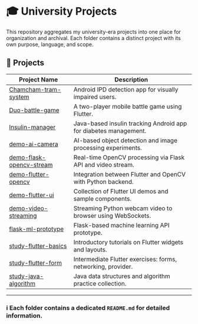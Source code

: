 # 🎓 University Projects

This repository aggregates my university-era projects into one place for organization and archival. Each folder contains a distinct project with its own purpose, language, and scope.

## 📁 Projects

| Project Name                         | Description |
|--------------------------------------|-------------|
| [Chamcham-tram-system](./Chamcham-tram-system) | Android IPD detection app for visually impaired users. |
| [Duo-battle-game](./Duo-battle-game) | A two-player mobile battle game using Flutter. |
| [Insulin-manager](./Insulin-manager) | Java-based insulin tracking Android app for diabetes management. |
| [demo-ai-camera](./demo-ai-camera) | AI-based object detection and image processing experiments. |
| [demo-flask-opencv-stream](./demo-flask-opencv-stream) | Real-time OpenCV processing via Flask API and video stream. |
| [demo-flutter-opencv](./demo-flutter-opencv) | Integration between Flutter and OpenCV with Python backend. |
| [demo-flutter-ui](./demo-flutter-ui) | Collection of Flutter UI demos and sample components. |
| [demo-video-streaming](./demo-video-streaming) | Streaming Python webcam video to browser using WebSockets. |
| [flask-ml-prototype](./flask-ml-prototype) | Flask-based machine learning API prototype. |
| [study-flutter-basics](./study-flutter-basics) | Introductory tutorials on Flutter widgets and layouts. |
| [study-flutter-form](./study-flutter-form) | Intermediate Flutter exercises: forms, networking, provider. |
| [study-java-algorithm](./study-java-algorithm) | Java data structures and algorithm practice collection. |

---

### ℹ️ Each folder contains a dedicated `README.md` for detailed information.
